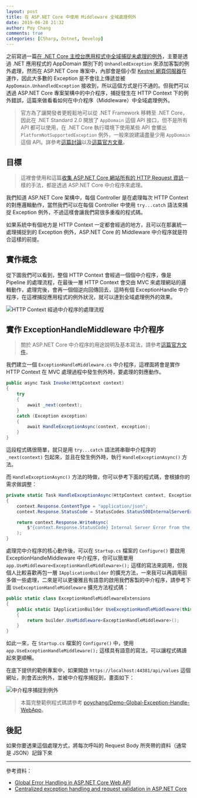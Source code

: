 ```yaml
---
layout: post
title: 在 ASP.NET Core 中使用 Middleware 全域處理例外
date: 2019-06-28 21:32
author: Poy Chang
comments: true
categories: [CSharp, Dotnet, Develop]
---
```


之前寫過一篇[在 .NET Core 主控台應用程式中全域捕捉未處理的例外](https://blog.poychang.net/dotnet-core-global-exception-handler-in-console-application/)，主要是透過 .NET 應用程式的 AppDomain 類別下的 `UnhandledException` 來添加客製的例外處理，然而在 ASP.NET Core 專案中，內部會是個小型 [Kestrel 網頁伺服器](https://docs.microsoft.com/zh-tw/aspnet/core/fundamentals/servers/kestrel)在運作，因此大多數的 Exception 是不會往上傳遞並被 `AppDomain.UnhandledException` 接收到，所以這個方式是行不通的。但我們可以透過 ASP.NET Core 專案架構中的中介程序，捕捉發生在 HTTP Context 下的例外錯誤，這篇來做看看如何在中介程序（Middleware）中全域處理例外。

>官方為了讓開發者更輕鬆地可以從 .NET Framework 移轉至 .NET Core，因此在 .NET Standard 2.0 開放了 `AppDomain` 這個 API 接口，但不是所有 API 都可以使用，在 .NET Core 執行環境下使用某些 API 會擲出 `PlatformNotSupportedException` 例外，一般來說建議盡量少用 `AppDomain` 這個 API。詳參考[這篇討論](https://stackoverflow.com/questions/27266907/no-appdomains-in-net-core-why)以及[這篇官方文章](https://docs.microsoft.com/zh-tw/dotnet/core/porting/net-framework-tech-unavailable)。

## 目標

>這裡會使用和這篇[收集 ASP.NET Core 網站所有的 HTTP Request 資訊](https://blog.poychang.net/logging-http-request-in-asp-net-core/)一樣的手法，都是透過 ASP.NET Core 中介程序來處理。

我們知道 ASP.NET Core 架構中，每個 Controller 是在處理每次 HTTP Context 的對應邏輯動作，當然我們可以在每個 Controller 中使用 `try...catch` 語法來捕捉 Exception 例外，不過這樣會讓我們寫很多重複的程式碼。

如果系統中有個地方是 HTTP Context 一定都會經過的地方，且可以在那裏統一處理捕捉到的 Exception 例外，ASP.NET Core 的 Middleware 中介程序就是符合這樣的前提。

## 實作概念

從下圖我們可以看到，整個 HTTP Context 會經過一個個中介程序，像是 Pipeline 的處理流程，在最後一層 HTTP Context 會交由 MVC 來處理網站的邏輯動作，處理完後，會再一個個逆向回傳回去，這時有個 ExceptionHandle 中介程序，在這裡捕捉應用程式的例外狀況，就可以達到全域處理例外的效果。

![HTTP Context 經過中介程序的處理流程](https://i.imgur.com/j8iNyw5.png)

## 實作 ExceptionHandleMiddleware 中介程序

>關於 ASP.NET Core 中介程序的用途說明及基本寫法，請參考[這篇官方文件](https://docs.microsoft.com/zh-tw/aspnet/core/fundamentals/middleware/write?WT.mc_id=DT-MVP-5003022)。

我們建立一個 `ExceptionHandleMiddleware.cs` 中介程序，這裡面將會是實作 HTTP Context 在 MVC 處理過程中發生例外時，要處理的對應動作。

```csharp
public async Task Invoke(HttpContext context)
{
    try
    {
        await _next(context);
    }
    catch (Exception exception)
    {
        await HandleExceptionAsync(context, exception);
    }
}
```

這段程式碼很簡單，就只是用 `try...catch` 語法將串聯中介程序的 `_next(context)` 包起來，並且在發生例外時，執行 `HandleExceptionAsync()` 方法。

而 `HandleExceptionAsync()` 方法的時做，你可以參考下面的程式碼，會根據你的需求做調整：

```csharp
private static Task HandleExceptionAsync(HttpContext context, Exception exception)
{
    context.Response.ContentType = "application/json";
    context.Response.StatusCode = StatusCodes.Status500InternalServerError;

    return context.Response.WriteAsync(
        $"{context.Response.StatusCode} Internal Server Error from the ExceptionHandle middleware."
    );
}
```

處理完中介程序的核心動作後，可以在 `Startup.cs` 檔案的 `Configure()` 要啟用 ExceptionHandleMiddleware 中介程序，你可以簡單用 `app.UseMiddleware<ExceptionHandleMiddleware>();` 這樣的寫法來調用，但我個人比較喜歡再包一層 `IApplicationBuilder` 的擴充方法，一來我可以再調用前多做一些處理，二來是可以更優雅且有語意的啟用我們客製的中介程序，請參考下面 `UseExceptionHandleMiddleware` 擴充方法程式碼：

```csharp
public static class ExceptionHandleMiddlewareExtensions
{
    public static IApplicationBuilder UseExceptionHandleMiddleware(this IApplicationBuilder builder)
    {
        return builder.UseMiddleware<ExceptionHandleMiddleware>();
    }
}
```

如此一來，在 `Startup.cs` 檔案的 `Configure()` 中，使用 `app.UseExceptionHandleMiddleware();` 這樣具有語意的寫法，可以讓程式碼讀起來更順暢。

在底下提供的範例專案中，如果開啟 `https://localhost:44381/api/values` 這個網址，則會丟出例外，並被中介程序捕捉到，畫面如下：

![中介程序捕捉到例外](https://i.imgur.com/JWEiLLc.png)

>本篇完整範例程式碼請參考 [poychang/Demo-Global-Exception-Handle-WebApp](https://github.com/poychang/Demo-Global-Exception-Handle-WebApp)。

## 後記

如果你要透果這個處理方式，將每次呼叫的 Request Body 所夾帶的資料（通常是 JSON）記錄下來

----------

參考資料：

* [Global Error Handling in ASP.NET Core Web API](https://code-maze.com/global-error-handling-aspnetcore/)
* [Centralized exception handling and request validation in ASP.NET Core](https://www.strathweb.com/2018/07/centralized-exception-handling-and-request-validation-in-asp-net-core/)
